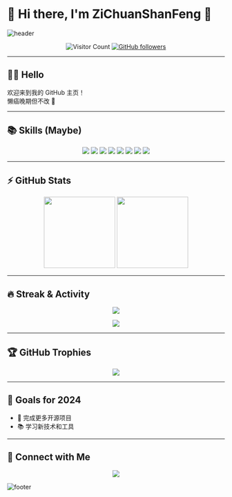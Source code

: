 # 🌌 Hi there, I'm ZiChuanShanFeng 👋  

![header](https://capsule-render.vercel.app/api?type=waving&color=gradient&height=200&section=header&text=Welcome%20to%20My%20GitHub!&fontSize=45&fontAlignY=35&animation=twinkling)  

<p align="center">
  <img src="https://komarev.com/ghpvc/?username=ZiChuanShanFeng&color=blueviolet" alt="Visitor Count"/>
  <a href="https://github.com/ZiChuanShanFeng">
    <img src="https://img.shields.io/github/followers/ZiChuanShanFeng?label=Follow&style=social" alt="GitHub followers"/>
  </a>
</p>  

---

## 🐱‍👤 Hello  

欢迎来到我的 GitHub 主页！  
懒癌晚期但不改 🤣  

---

## 📚 Skills (Maybe)  

<p align="center">
  <img src="https://img.shields.io/badge/-Python-3776AB?style=for-the-badge&logo=python&logoColor=white"/>
  <img src="https://img.shields.io/badge/-JavaScript-F7DF1E?style=for-the-badge&logo=javascript&logoColor=black"/>
  <img src="https://img.shields.io/badge/-HTML5-E34F26?style=for-the-badge&logo=html5&logoColor=white"/>
  <img src="https://img.shields.io/badge/-CSS3-1572B6?style=for-the-badge&logo=css3&logoColor=white"/>
  <img src="https://img.shields.io/badge/-Node.js-339933?style=for-the-badge&logo=node.js&logoColor=white"/>
  <img src="https://img.shields.io/badge/-React-61DAFB?style=for-the-badge&logo=react&logoColor=black"/>
  <img src="https://img.shields.io/badge/-Docker-2496ED?style=for-the-badge&logo=docker&logoColor=white"/>
  <img src="https://img.shields.io/badge/-Kubernetes-326CE5?style=for-the-badge&logo=kubernetes&logoColor=white"/>
</p>  

---

## ⚡ GitHub Stats  

<p align="center">
  <img src="https://github-readme-stats.vercel.app/api?username=ZiChuanShanFeng&show_icons=true&theme=tokyonight" height="165"/>
  <img src="https://github-readme-stats.vercel.app/api/top-langs/?username=ZiChuanShanFeng&layout=compact&theme=tokyonight" height="165"/>
</p>  

---

## 🔥 Streak & Activity  

<p align="center">
  <img src="https://github-readme-streak-stats.herokuapp.com/?user=ZiChuanShanFeng&theme=highcontrast"/>
</p>  

<p align="center">
  <img src="https://github-readme-activity-graph.vercel.app/graph?username=ZiChuanShanFeng&theme=dracula"/>
</p>  

---

## 🏆 GitHub Trophies  

<p align="center">
  <img src="https://github-profile-trophy.vercel.app/?username=ZiChuanShanFeng&theme=onedark&no-frame=true&no-bg=true&row=1&column=6"/>
</p>  

---

## 🎯 Goals for 2024  

- 🌟 完成更多开源项目  
- 📚 学习新技术和工具  

---

## 💬 Connect with Me  

<p align="center">
  <a href="https://t.me/Zichuanlan_bot">
    <img src="https://img.shields.io/badge/Telegram-2CA5E0?style=for-the-badge&logo=telegram&logoColor=white"/>
  </a>
</p>  

![footer](https://capsule-render.vercel.app/api?type=waving&color=gradient&height=100&section=footer)  
